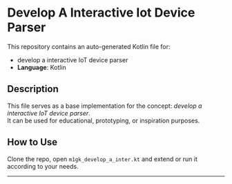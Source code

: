 # Develop A Interactive Iot Device Parser

This repository contains an auto-generated Kotlin file for:

- develop a interactive IoT device parser
- **Language**: Kotlin

## Description

This file serves as a base implementation for the concept: *develop a interactive IoT device parser*.  
It can be used for educational, prototyping, or inspiration purposes.

## How to Use

Clone the repo, open `m1gk_develop_a_inter.kt` and extend or run it according to your needs.

---


